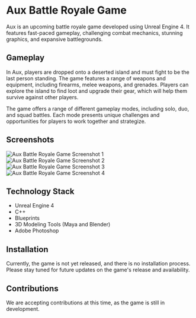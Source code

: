 # Aux Battle Royale Game

Aux is an upcoming battle royale game developed using Unreal Engine 4. It features fast-paced gameplay, challenging combat mechanics, stunning graphics, and expansive battlegrounds.

## Gameplay

In Aux, players are dropped onto a deserted island and must fight to be the last person standing. The game features a range of weapons and equipment, including firearms, melee weapons, and grenades. Players can explore the island to find loot and upgrade their gear, which will help them survive against other players.

The game offers a range of different gameplay modes, including solo, duo, and squad battles. Each mode presents unique challenges and opportunities for players to work together and strategize.

## Screenshots

![Aux Battle Royale Game Screenshot 1](AuxScreenshot1.png)
![Aux Battle Royale Game Screenshot 2](AuxScreenshot2.png)
![Aux Battle Royale Game Screenshot 3](AuxScreenshot3.png)
![Aux Battle Royale Game Screenshot 4](AuxScreenshot4.png)

## Technology Stack

- Unreal Engine 4
- C++
- Blueprints
- 3D Modeling Tools (Maya and Blender)
- Adobe Photoshop

## Installation

Currently, the game is not yet released, and there is no installation process. Please stay tuned for future updates on the game's release and availability.

## Contributions

We are accepting contributions at this time, as the game is still in development.
